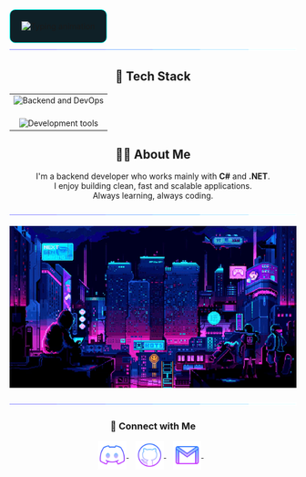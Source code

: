<!-- README.md -->

<div align="center" style="background-color:#0F2027; padding: 20px; border-radius: 10px; border: 1px solid #00FEEF; display: inline-block;">
  <img src="https://readme-typing-svg.demolab.com?font=Orbitron&weight=700&size=38&duration=4000&pause=1200&color=00FEEF&center=true&vCenter=true&width=950&height=55&lines=Hi+there%2C+I'm+Avalon!;Fun+fact%3A+I'm+definitely+not+a+stone." alt="Typing animation" />
</div>

<img src="assests/borderseperator.gif" alt="border separator" />

<h2 align="center">🧠 Tech Stack</h2>

<div align="center">
  <table>
    <tr>
      <td align="center">
        <img src="https://skillicons.dev/icons?i=cs,dotnet,postgresql,docker,azure,redis,rabbitmq,kubernetes" height="50" alt="Backend and DevOps" />
      </td>
    </tr>
    <tr>
      <td align="center" style="padding-top: 20px;">
        <img src="https://skillicons.dev/icons?i=visualstudio,vscode,rider,git,github,postman,linux,notion" height="50" alt="Development tools" />
      </td>
    </tr>
  </table>
</div>

<h2 align="center">👨‍💻 About Me</h2>

<p align="center">
  I'm a backend developer who works mainly with <strong>C#</strong> and <strong>.NET</strong>.<br/>
  I enjoy building clean, fast and scalable applications.<br/>
  Always learning, always coding.
</p>

<img src="assests/borderseperator.gif" alt="border separator" />

<p align="center">
  <img src="assests/loficity.gif" alt="Lofi Nightlife city scene" />
</p>

<img src="assests/borderseperator.gif" alt="border separator" />

<h3 align="center">📡 Connect with Me</h3>

<p align="center" style="margin-bottom: 30px;">
  <a href="https://discord.com/users/1112018925832638616/" target="_blank" rel="noopener noreferrer">
    <img align="center" alt="Discord logo" height="50" width="50" src="assests/discordlogo.png" />
  </a> &nbsp;&nbsp;

  <a href="https://github.com/Avalonix01" target="_blank" rel="noopener noreferrer">
    <img align="center" alt="GitHub logo" height="50" width="50" src="assests/githublogo.png" />
  </a> &nbsp;&nbsp;
  
  <a href="mail:avalonix01@gmail.com" target="_blank" rel="noopener noreferrer">
    <img align="center" alt="Gmail logo" height="50" width="50" src="assests/gmailogo.png" />
  </a> &nbsp;&nbsp;
  
</p>
